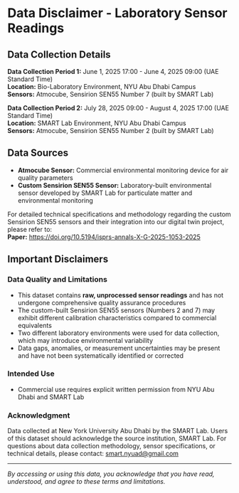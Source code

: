 # Data Disclaimer - Laboratory Sensor Readings

## Data Collection Details

**Data Collection Period 1:** June 1, 2025 17:00 - June 4, 2025 09:00 (UAE Standard Time)  
**Location:** Bio-Laboratory Environment, NYU Abu Dhabi Campus  
**Sensors:** Atmocube, Sensirion SEN55 Number 7 (built by SMART Lab)

**Data Collection Period 2:** July 28, 2025 09:00 - August 4, 2025 17:00 (UAE Standard Time)  
**Location:** SMART Lab Environment, NYU Abu Dhabi Campus  
**Sensors:** Atmocube, Sensirion SEN55 Number 2 (built by SMART Lab)

## Data Sources
- **Atmocube Sensor:** Commercial environmental monitoring device for air quality parameters
- **Custom Sensirion SEN55 Sensor:** Laboratory-built environmental sensor developed by SMART Lab for particulate matter and environmental monitoring

For detailed technical specifications and methodology regarding the custom Sensirion SEN55 sensors and their integration into our digital twin project, please refer to:  
**Paper:** https://doi.org/10.5194/isprs-annals-X-G-2025-1053-2025

## Important Disclaimers

### Data Quality and Limitations
- This dataset contains **raw, unprocessed sensor readings** and has not undergone comprehensive quality assurance procedures
- The custom-built Sensirion SEN55 sensors (Numbers 2 and 7) may exhibit different calibration characteristics compared to commercial equivalents
- Two different laboratory environments were used for data collection, which may introduce environmental variability
- Data gaps, anomalies, or measurement uncertainties may be present and have not been systematically identified or corrected

### Intended Use
- Commercial use requires explicit written permission from NYU Abu Dhabi and SMART Lab


### Acknowledgment
Data collected at New York University Abu Dhabi by the SMART Lab. Users of this dataset should acknowledge the source institution, SMART Lab. For questions about data collection methodology, sensor specifications, or technical details, please contact: smart.nyuad@gmail.com

---
*By accessing or using this data, you acknowledge that you have read, understood, and agree to these terms and limitations.*